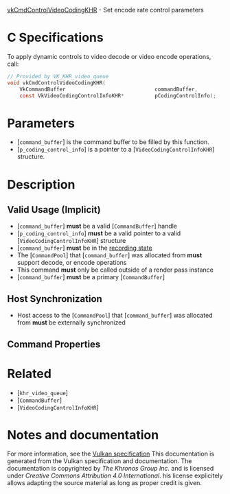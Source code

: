 [vkCmdControlVideoCodingKHR](https://www.khronos.org/registry/vulkan/specs/1.3-extensions/man/html/vkCmdControlVideoCodingKHR.html) - Set encode rate control parameters

# C Specifications
To apply dynamic controls to video decode or video encode operations, call:
```c
// Provided by VK_KHR_video_queue
void vkCmdControlVideoCodingKHR(
    VkCommandBuffer                             commandBuffer,
    const VkVideoCodingControlInfoKHR*          pCodingControlInfo);
```

# Parameters
- [`command_buffer`] is the command buffer to be filled by this function.
- [`p_coding_control_info`] is a pointer to a [`VideoCodingControlInfoKHR`] structure.

# Description
## Valid Usage (Implicit)
-  [`command_buffer`] **must**  be a valid [`CommandBuffer`] handle
-  [`p_coding_control_info`] **must**  be a valid pointer to a valid [`VideoCodingControlInfoKHR`] structure
-  [`command_buffer`] **must**  be in the [recording state]()
-    The [`CommandPool`] that [`command_buffer`] was allocated from  **must**  support decode, or encode operations
-    This command  **must**  only be called outside of a render pass instance
-  [`command_buffer`] **must**  be a primary [`CommandBuffer`]

## Host Synchronization
- Host access to the [`CommandPool`] that [`command_buffer`] was allocated from  **must**  be externally synchronized

## Command Properties

# Related
- [`khr_video_queue`]
- [`CommandBuffer`]
- [`VideoCodingControlInfoKHR`]

# Notes and documentation
For more information, see the [Vulkan specification](https://www.khronos.org/registry/vulkan/specs/1.3-extensions/html/vkspec.html)
This documentation is generated from the Vulkan specification and documentation.
The documentation is copyrighted by *The Khronos Group Inc.* and is licensed under *Creative Commons Attribution 4.0 International*.
his license explicitely allows adapting the source material as long as proper credit is given.
        